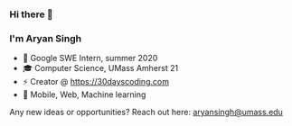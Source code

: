 ### Hi there 👋

### I'm Aryan Singh

- 💼  Google SWE Intern, summer 2020
- 🎓  Computer Science, UMass Amherst 21
- ⚡   Creator @ https://30dayscoding.com
- 🔆  Mobile, Web, Machine learning

Any new ideas or opportunities? Reach out here: aryansingh@umass.edu
